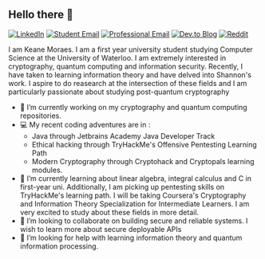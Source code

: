 ## Hello there 👋
[![LinkedIn](https://img.shields.io/badge/LinkedIn-0077B5?style=for-the-badge&logo=linkedin&logoColor=white)](https://www.linkedin.com/in/keane-moraes-858493167/) [![Student Email](https://img.shields.io/badge/k3moraes-0078D4?style=for-the-badge&logo=microsoft-outlook&logoColor=white)](mailto:k3moraes@uwaterloo.ca) [![Professional Email](https://img.shields.io/badge/keanejonathan3-D14836?style=for-the-badge&logo=gmail&logoColor=white)](mailto:keanejonathan3@gmail.com) [![Dev.to Blog](https://img.shields.io/badge/dev.to-0A0A0A?style=for-the-badge&logo=dev.to&logoColor=white)](https://dev.to/lordvader31) [![Reddit](https://img.shields.io/badge/Reddit-FF4500?style=for-the-badge&logo=reddit&logoColor=white)](https://www.reddit.com/user/lordvader_31)

I am Keane Moraes. I am a first year university student studying Computer Science at the University of Waterloo. I am extremely interested in cryptography, quantum computing and information security. Recently, I have taken to learning information theory and have delved into Shannon's work. I aspire to do reasearch at the intersection of these fields and I am particularly passionate about studying post-quantum cryptography

- 🔭 I’m currently working on my cryptography and quantum computing repositories.
- 💻 My recent coding adventures are in :
  * Java through Jetbrains Academy Java Developer Track
  * Ethical hacking through TryHackMe's Offensive Pentesting Learning Path
  * Modern Cryptography through Cryptohack and Cryptopals learning modules.
- 🌱 I’m currently learning about linear algebra, integral calculus and C in first-year uni. Additionally, I am picking up pentesting skills on TryHackMe's learning path. I will be taking Coursera's Cryptography and Information Theory Specialization for Intermediate Learners. I am very excited to study about these fields in more detail.
- 👯 I’m looking to collaborate on building secure and reliable systems. I wish to learn more about secure deployable APIs
- 🤔 I’m looking for help with learning information theory and quantum information processing.


<!--
**LordVader31/LordVader31** is a ✨ _special_ ✨ repository because its `README.md` (this file) appears on your GitHub profile.

Here are some ideas to get you started:

- 🔭 I’m currently working on cryptography and quantum comput
- 🌱 I’m currently learning about linear algebra, integral calculus and C in first-year uni,
- 👯 I’m looking to collaborate on building secure and reliable systems. 
- 🤔 I’m looking for help with learning information theory and quantum information processing.
-->
